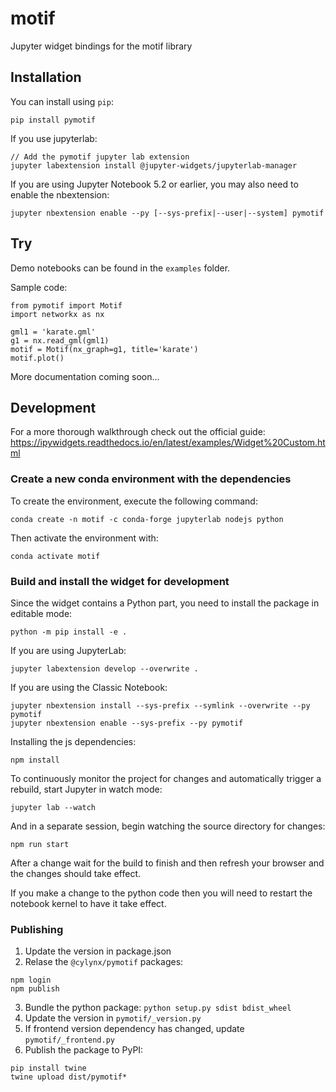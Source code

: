 
# motif

Jupyter widget bindings for the motif library

## Installation

You can install using `pip`:

```
pip install pymotif
```

If you use jupyterlab:

```
// Add the pymotif jupyter lab extension
jupyter labextension install @jupyter-widgets/jupyterlab-manager
```

If you are using Jupyter Notebook 5.2 or earlier, you may also need to enable
the nbextension:
```
jupyter nbextension enable --py [--sys-prefix|--user|--system] pymotif
```

## Try

Demo notebooks can be found in the `examples` folder.

Sample code:
```
from pymotif import Motif
import networkx as nx

gml1 = 'karate.gml'
g1 = nx.read_gml(gml1)
motif = Motif(nx_graph=g1, title='karate')
motif.plot()
```

More documentation coming soon...

## Development

For a more thorough walkthrough check out the official guide:  
https://ipywidgets.readthedocs.io/en/latest/examples/Widget%20Custom.html

### Create a new conda environment with the dependencies

To create the environment, execute the following command:

```
conda create -n motif -c conda-forge jupyterlab nodejs python
```

Then activate the environment with:

```
conda activate motif
```

### Build and install the widget for development

Since the widget contains a Python part, you need to install the package in editable mode:

```
python -m pip install -e .
```

If you are using JupyterLab:

```
jupyter labextension develop --overwrite .
```

If you are using the Classic Notebook:

```
jupyter nbextension install --sys-prefix --symlink --overwrite --py pymotif
jupyter nbextension enable --sys-prefix --py pymotif
```

Installing the js dependencies:

```
npm install
```

To continuously monitor the project for changes and automatically trigger a rebuild, start Jupyter in watch mode:

```
jupyter lab --watch
```

And in a separate session, begin watching the source directory for changes:

```
npm run start
```

After a change wait for the build to finish and then refresh your browser and the changes should take effect.  

If you make a change to the python code then you will need to restart the notebook kernel to have it take effect.

### Publishing

1. Update the version in package.json
2. Relase the `@cylynx/pymotif` packages:

```
npm login
npm publish
```

3. Bundle the python package: `python setup.py sdist bdist_wheel`
4. Update the version in `pymotif/_version.py`
5. If frontend version dependency has changed, update `pymotif/_frontend.py`
6. Publish the package to PyPI:

```
pip install twine
twine upload dist/pymotif*
```
